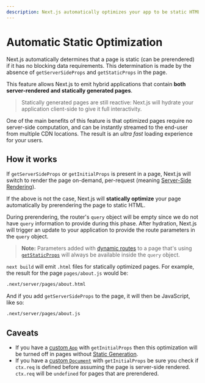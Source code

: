 ```yaml
---
description: Next.js automatically optimizes your app to be static HTML whenever possible. Learn how it works here.
---
```


# Automatic Static Optimization

Next.js automatically determines that a page is static (can be prerendered) if it has no blocking data requirements. This determination is made by the absence of `getServerSideProps` and `getStaticProps` in the page.

This feature allows Next.js to emit hybrid applications that contain **both server-rendered and statically generated pages**.

> Statically generated pages are still reactive: Next.js will hydrate your application client-side to give it full interactivity.

One of the main benefits of this feature is that optimized pages require no server-side computation, and can be instantly streamed to the end-user from multiple CDN locations. The result is an _ultra fast_ loading experience for your users.

## How it works

If `getServerSideProps` or `getInitialProps` is present in a page, Next.js will switch to render the page on-demand, per-request (meaning [Server-Side Rendering](/docs/basic-features/pages.md#server-side-rendering)).

If the above is not the case, Next.js will **statically optimize** your page automatically by prerendering the page to static HTML.

During prerendering, the router's `query` object will be empty since we do not have `query` information to provide during this phase. After hydration, Next.js will trigger an update to your application to provide the route parameters in the `query` object.

> **Note:** Parameters added with [dynamic routes](/docs/routing/dynamic-routes.md) to a page that's using [`getStaticProps`](/docs/basic-features/data-fetching.md#getstaticprops-static-generation) will always be available inside the `query` object.

`next build` will emit `.html` files for statically optimized pages. For example, the result for the page `pages/about.js` would be:

```bash
.next/server/pages/about.html
```

And if you add `getServerSideProps` to the page, it will then be JavaScript, like so:

```bash
.next/server/pages/about.js
```

## Caveats

- If you have a [custom `App`](/docs/advanced-features/custom-app.md) with `getInitialProps` then this optimization will be turned off in pages without [Static Generation](/docs/basic-features/data-fetching.md#getstaticprops-static-generation).
- If you have a [custom `Document`](/docs/advanced-features/custom-document.md) with `getInitialProps` be sure you check if `ctx.req` is defined before assuming the page is server-side rendered. `ctx.req` will be `undefined` for pages that are prerendered.
